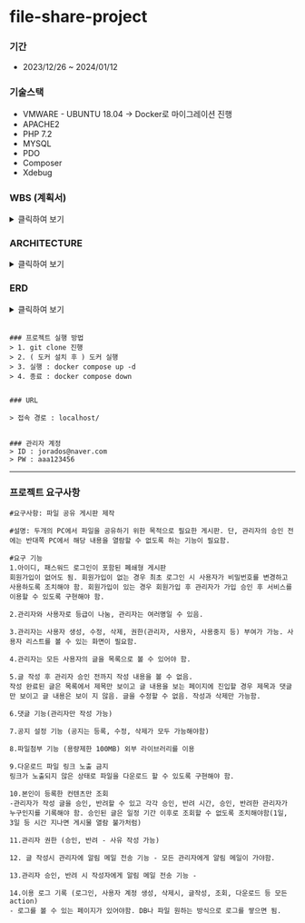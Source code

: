 # file-share-project

### 기간
 - 2023/12/26 ~ 2024/01/12

### 기술스택
 - VMWARE - UBUNTU 18.04  -> Docker로 마이그레이션 진행
 - APACHE2  
 - PHP 7.2
 - MYSQL
 - PDO
 - Composer
 - Xdebug

### WBS (계획서)

<details>
 <summary> 클릭하여 보기 </summary>

 <br>

> https://docs.google.com/spreadsheets/d/1eU2O7kzHnQqxTx5iBJp2_r8CohMnA372/edit?usp=drive_link&ouid=114989303808624482632&rtpof=true&sd=true   
 
</details>

### ARCHITECTURE 
<details>
 <summary> 클릭하여 보기</summary>

 <br>

 ![image](https://github.com/user-attachments/assets/d3a9e34f-e511-45cc-b5a5-aaef78ac82a5)

</details>

### ERD

<details>
<summary> 클릭하여 보기 </summary>   

<br>

![image](https://github.com/Jorados/file-share-project/assets/100845256/b2a39913-8108-47af-a3cb-99d06a9a59e6)


</details>

<br>   

```
### 프로젝트 실행 방법
> 1. git clone 진행
> 2. ( 도커 설치 후 ) 도커 실행
> 3. 실행 : docker compose up -d
> 4. 종료 : docker compose down


### URL

> 접속 경로 : localhost/


### 관리자 계정
> ID : jorados@naver.com
> PW : aaa123456
```  

-------

### 프로젝트 요구사항
```
#요구사항: 파일 공유 게시판 제작

#설명: 두개의 PC에서 파일을 공유하기 위한 목적으로 필요한 게시판. 단, 관리자의 승인 전에는 반대쪽 PC에서 해당 내용을 열람할 수 없도록 하는 기능이 필요함.

#요구 기능
1.아이디, 패스워드 로그인이 포함된 폐쇄형 게시판
회원가입이 없어도 됨. 회원가입이 없는 경우 최초 로그인 시 사용자가 비밀번호를 변경하고 사용하도록 조치해야 함. 회원가입이 있는 경우 회원가입 후 관리자가 가입 승인 후 서비스를 이용할 수 있도록 구현해야 함.    

2.관리자와 사용자로 등급이 나눔, 관리자는 여러명일 수 있음.   

3.관리자는 사용자 생성, 수정, 삭제, 권한(관리자, 사용자, 사용중지 등) 부여가 가능. 사용자 리스트를 볼 수 있는 화면이 필요함.    

4.관리자는 모든 사용자의 글을 목록으로 볼 수 있어야 함.

5.글 작성 후 관리자 승인 전까지 작성 내용을 볼 수 없음.
작성 완료된 글은 목록에서 제목만 보이고 글 내용을 보는 페이지에 진입할 경우 제목과 댓글만 보이고 글 내용은 보이 지 않음. 글을 수정할 수 없음. 작성과 삭제만 가능함.     

6.댓글 기능(관리자만 작성 가능)   

7.공지 설정 기능 (공지는 등록, 수정, 삭제가 모두 가능해야함)   

8.파일첨부 기능 (용량제한 100MB) 외부 라이브러리를 이용    
     
9.다운로드 파일 링크 노출 금지     
링크가 노출되지 않은 상태로 파일을 다운로드 할 수 있도록 구현해야 함.    

10.본인이 등록한 컨텐츠만 조회
-관리자가 작성 글을 승인, 반려할 수 있고 각각 승인, 반려 시간, 승인, 반려한 관리자가 누구인지를 기록해야 함. 승인된 글은 일정 기간 이후로 조회할 수 없도록 조치해야함(1일, 3일 등 시간 지나면 게시물 열람 불가처럼)

11.관리자 권한 (승인, 반려 - 사유 작성 가능)

12. 글 작성시 관리자에 알림 메일 전송 기능 - 모든 관리자에게 알림 메일이 가야함.

13.관리자 승인, 반려 시 작성자에게 알림 메일 전송 기능 -

14.이용 로그 기록 (로그인, 사용자 계정 생성, 삭제시, 글작성, 조회, 다운로드 등 모든 action)
- 로그를 볼 수 있는 페이지가 있어야함. DB나 파일 원하는 방식으로 로그를 쌓으면 됨.
```
